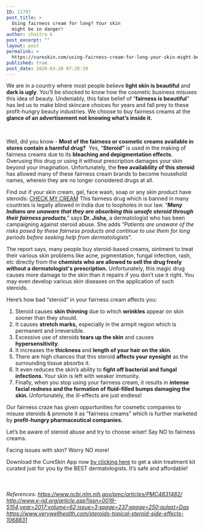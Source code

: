 ```yaml
---
ID: 21797
post_title: >
  Using fairness cream for long? Your skin
  might be in danger!
author: chaitra k
post_excerpt: ""
layout: post
permalink: >
  https://cureskin.com/using-fairness-cream-for-long-your-skin-might-be-in-danger/
published: true
post_date: 2020-03-20 07:28:39
---
```

<span style="font-weight: 400;">We are in a country where most people believe </span><b>light skin is beautiful</b><span style="font-weight: 400;"> and </span><b>dark is ugly</b><span style="font-weight: 400;">. You’ll be shocked to know how the cosmetic business misuses this idea of beauty. Undeniably, this false belief of “</span><b>fairness is beautiful</b><span style="font-weight: 400;">” has led us to make blind skincare choices for years and fall prey to these profit-hungry beauty industries. We choose to buy fairness creams at the </span><b>glance of an advertisement not knowing what’s inside it.</b>

&nbsp;

<span style="font-weight: 400;">Well, did you know - </span><b>Most of the fairness or cosmetic creams available in stores contain a harmful drug?</b><span style="font-weight: 400;">  Yes, “</span><b>Steroid”</b><span style="font-weight: 400;"> is used in the making of fairness creams </span><span style="font-weight: 400;">due to its </span><b>bleaching and depigmentation effects</b><b>.</b> <span style="font-weight: 400;">Overusing this drug or using it without prescription damages your skin beyond your imagination. Unfortunately, the</span><b> free availability of this steroid</b><span style="font-weight: 400;"> has allowed many of these fairness cream brands to become household names, wherein they are no longer considered drugs at all.</span>

<span style="font-weight: 400;">Find out if your skin cream, gel, face wash, soap or any skin product have steroids: <a target="_blank" href="https://checkmycream.com/" rel="noopener noreferrer">CHECK MY CREAM</a>
</span><span style="font-weight: 400;">
</span> <span style="font-weight: 400;"> This fai</span><span style="font-weight: 400;">rness drug which is banned in many countries is legally allowed in India due to loopholes in our law.</span> <span style="font-weight: 400;">“</span><b><i>Many Indians are unaware that they are absorbing this unsafe steroid through their fairness products</i></b><span style="font-weight: 400;">,” says</span><b> Dr. Jisha,</b><span style="font-weight: 400;"> a dermatologist who has been campaigning against steroid abuse. She adds “</span><i><span style="font-weight: 400;">Patients are unaware of the risks posed by these fairness products and continue to use them for long periods before seeking help from dermatologists</span></i><span style="font-weight: 400;">”.</span>

<span style="font-weight: 400;">The report says, many people buy steroid-based creams, ointment to treat their various skin problems like acne, pigmentation, fungal infection, rash, etc directly from the </span><b>chemists who are allowed to sell the drug freely without a dermatologist's prescription.</b><span style="font-weight: 400;"> Unfortunately, this magic drug causes more damage to the skin than it repairs if you don’t use it right. You may even develop various skin diseases on the application of such steroids. </span>

<span style="font-weight: 400;">Here’s how bad “steroid” in your fairness cream affects you:</span>
<ol>
 	<li style="font-weight: 400;"><span style="font-weight: 400;">Steroid causes </span><b>skin thinning</b><span style="font-weight: 400;"> due to which </span><b>wrinkles</b><span style="font-weight: 400;"> appear on skin sooner than they should.</span></li>
 	<li style="font-weight: 400;"><span style="font-weight: 400;">It causes </span><b>stretch marks,</b><span style="font-weight: 400;"> especially in the armpit region which is permanent and irreversible.</span></li>
 	<li style="font-weight: 400;"><span style="font-weight: 400;">Excessive use of steroids</span><b> tears up the skin</b><span style="font-weight: 400;"> and causes</span><b> hypersensitivity</b><span style="font-weight: 400;">.</span></li>
 	<li style="font-weight: 400;"><span style="font-weight: 400;">It increases the </span><b>thickness </b><span style="font-weight: 400;">and </span><b>length of your hair on the skin</b><span style="font-weight: 400;">.</span></li>
 	<li style="font-weight: 400;"><span style="font-weight: 400;">There are high chances that this steroid </span><b>affects your eyesight</b><span style="font-weight: 400;"> as the surrounding tissue absorbs it.</span></li>
 	<li style="font-weight: 400;"><span style="font-weight: 400;">It even reduces the skin’s ability to </span><b>fight off bacterial and fungal infections. </b><span style="font-weight: 400;">Your skin is left with weaker immunity.</span></li>
 	<li style="font-weight: 400;"><span style="font-weight: 400;">Finally, when you stop using your fairness cream, it results in </span><b>intense facial redness and the formation of fluid-filled bumps damaging the skin.</b><b>
</b><b>
</b><span style="font-weight: 400;">Unfortunately, the ill-effects are just endless!</span></li>
</ol>
<span style="font-weight: 400;">Our fairness craze has given opportunities for cosmetic companies to misuse steroids &amp; promote it as “fairness creams” which is further marketed by </span><b>profit-hungry pharmaceutical companies. </b>

<span style="font-weight: 400;">Let’s be aware of steroid abuse and try to choose wiser! Say NO to fairness creams.</span>

<span style="font-weight: 400;">
</span><span style="font-weight: 400;">Facing issues with skin? Worry NO more! </span>

<span style="font-weight: 400;">Download the CureSkin App now </span><a href="https://app.curesk.in/pJ2BKj2qQN"><span style="font-weight: 400;">by clicking here</span></a><span style="font-weight: 400;"> to get a skin treatment kit curated just for you by the BEST dermatologists. It’s safe and affordable!</span>

&nbsp;
<h5><span style="font-weight: 400;">References:</span><span style="font-weight: 400;">
</span><a href="https://www.ncbi.nlm.nih.gov/pmc/articles/PMC4831482/"><span style="font-weight: 400;">https://www.ncbi.nlm.nih.gov/pmc/articles/PMC4831482/</span><span style="font-weight: 400;">
</span></a><a href="http://www.e-ijd.org/article.asp?issn=0019-5154;year=2017;volume=62;issue=3;spage=237;epage=250;aulast=Das"><span style="font-weight: 400;">http://www.e-ijd.org/article.asp?issn=0019-5154;year=2017;volume=62;issue=3;spage=237;epage=250;aulast=Das</span><span style="font-weight: 400;">
</span></a><a href="https://www.verywellhealth.com/steroids-topical-steroid-side-effects-1068831"><span style="font-weight: 400;">https://www.verywellhealth.com/steroids-topical-steroid-side-effects-1068831</span></a></h5>
